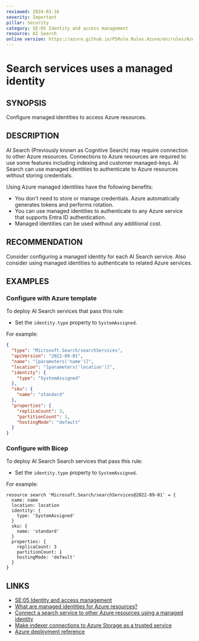 ```yaml
---
reviewed: 2024-03-16
severity: Important
pillar: Security
category: SE:05 Identity and access management
resource: AI Search
online version: https://azure.github.io/PSRule.Rules.Azure/en/rules/Azure.Search.ManagedIdentity/
---
```


# Search services uses a managed identity

## SYNOPSIS

Configure managed identities to access Azure resources.

## DESCRIPTION

AI Search (Previously known as Cognitive Search) may require connection to other Azure resources.
Connections to Azure resources are required to use some features including indexing and customer managed-keys.
AI Search can use managed identities to authenticate to Azure resources without storing credentials.

Using Azure managed identities have the following benefits:

- You don't need to store or manage credentials.
  Azure automatically generates tokens and performs rotation.
- You can use managed identities to authenticate to any Azure service that supports Entra ID authentication.
- Managed identities can be used without any additional cost.

## RECOMMENDATION

Consider configuring a managed identity for each AI Search service.
Also consider using managed identities to authenticate to related Azure services.

## EXAMPLES

### Configure with Azure template

To deploy AI Search services that pass this rule:

- Set the `identity.type` property to `SystemAssigned`.

For example:

```json
{
  "type": "Microsoft.Search/searchServices",
  "apiVersion": "2022-09-01",
  "name": "[parameters('name')]",
  "location": "[parameters('location')]",
  "identity": {
    "type": "SystemAssigned"
  },
  "sku": {
    "name": "standard"
  },
  "properties": {
    "replicaCount": 3,
    "partitionCount": 1,
    "hostingMode": "default"
  }
}
```

### Configure with Bicep

To deploy AI Search Search services that pass this rule:

- Set the `identity.type` property to `SystemAssigned`.

For example:

```bicep
resource search 'Microsoft.Search/searchServices@2022-09-01' = {
  name: name
  location: location
  identity: {
    type: 'SystemAssigned'
  }
  sku: {
    name: 'standard'
  }
  properties: {
    replicaCount: 3
    partitionCount: 1
    hostingMode: 'default'
  }
}
```

## LINKS

- [SE:05 Identity and access management](https://learn.microsoft.com/azure/well-architected/security/identity-access)
- [What are managed identities for Azure resources?](https://learn.microsoft.com/entra/identity/managed-identities-azure-resources/overview)
- [Connect a search service to other Azure resources using a managed identity](https://learn.microsoft.com/azure/search/search-howto-managed-identities-data-sources)
- [Make indexer connections to Azure Storage as a trusted service](https://learn.microsoft.com/azure/search/search-indexer-howto-access-trusted-service-exception)
- [Azure deployment reference](https://learn.microsoft.com/azure/templates/microsoft.search/searchservices)
